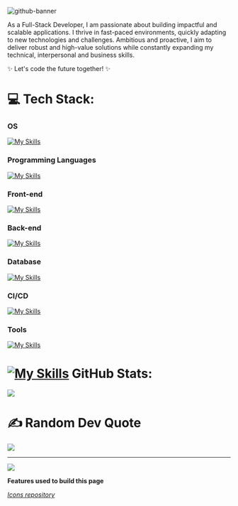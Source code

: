 ![github-banner](https://github.com/user-attachments/assets/a66998c3-511f-42c3-8b55-79cfc8ca8701)



As a Full-Stack Developer, I am passionate about building impactful and scalable applications. I thrive in fast-paced environments, quickly adapting to new technologies and challenges. Ambitious and proactive, I aim to deliver robust and high-value solutions while constantly expanding my technical, interpersonal and business skills.


✨ Let's code the future together! ✨

# 💻 Tech Stack:
### OS
[![My Skills](https://skillicons.dev/icons?i=apple,ubuntu,windows&perline=10)](https://skillicons.dev)

### Programming Languages
[![My Skills](https://skillicons.dev/icons?i=js,ts,&perline=10)](https://skillicons.dev)

### Front-end
[![My Skills](https://skillicons.dev/icons?i=svelte,angular,react,html,css,sass,less,tailwind&perline=10)](https://skillicons.dev)

### Back-end
[![My Skills](https://skillicons.dev/icons?i=nodejs,express,nest&perline=10)](https://skillicons.dev)

### Database
[![My Skills](https://skillicons.dev/icons?i=mongo,mysql,postgres&perline=10)](https://skillicons.dev)

### CI/CD
[![My Skills](https://skillicons.dev/icons?i=googlecloud,docker,terraform&perline=10)](https://skillicons.dev)

### Tools
[![My Skills](https://skillicons.dev/icons?i=postman,notion,github,vscode&perline=12)](https://skillicons.dev)


# [![My Skills](https://skillicons.dev/icons?i=github)](https://skillicons.dev) GitHub Stats:
![](https://github-readme-streak-stats.herokuapp.com/?user=Jeremy-96&theme=tokyonight&hide_border=false)<br/>


# ✍️ Random Dev Quote
![](https://quotes-github-readme.vercel.app/api?type=horizontal&theme=tokyonight)

---
[![](https://visitcount.itsvg.in/api?id=Jeremy-96&icon=1&color=6)](https://visitcount.itsvg.in)

<!-- Proudly created with GPRM ( https://gprm.itsvg.in ) -->

**Features used to build this page**  

*[Icons repository](https://github.com/tandpfun/skill-icons)*

